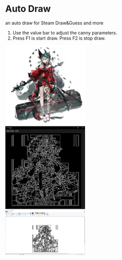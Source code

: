 # Auto Draw

an auto draw for Steam Draw&Guess and more

1. Use the value bar to adjust the canny parameters.
2. Press F1 is start draw. Press F2 is stop draw.

<div align="left">
  <img src=/images/1.png width=50% />
  <img src=/images/2.png width=50% />
  <img src=/images/3.png width=50% />
</div>
